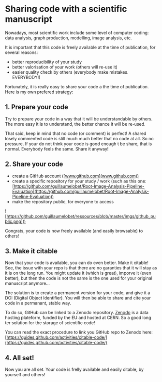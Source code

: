 # Sharing code with a scientific manuscript

Nowadays, most scientific work include some level of computer coding: data analysis, graph production, modelling, image analysis, etc. 

It is important that this code is freely available at the time of publication, for several reasons:

- better reproducibility of your study
- better valorisation of your work (others will re-use it)
- easier quality check by others (everybody make mistakes. EVERYBODY!)

Fortunately, it is really easy to share your code a the time of publication. Here is my own prefered strategy:

## 1. Prepare your code

Try to prepare your code in a way that it will be understandable by others. The more easy it is to understand, the better chance it will be re-used. 

That said, keep in mind that no code (or comment) is perfect! A shared losely commented code is still much much better that no code at all. So no pressure. If your do not think your code is good enough t be share, that is normal. Everybody feels the same. Share it anyway!



## 2. Share your code

- create a GitHub account ([www.github.com](www.github.com))
- create a specific repository for your study / work (such as this one: [https://github.com/guillaumelobet/Root-Image-Analysis-Pipeline-Evaluation](https://github.com/guillaumelobet/Root-Image-Analysis-Pipeline-Evaluation))
- make the repository public, for everyone to access

![https://github.com/guillaumelobet/ressources/blob/master/imgs/github_public.png]()

Congrats, your code is now freely available (and easily browsable) to others! 


## 3. Make it citable

Now that your code is available, you can do even better. Make it citable! See, the issue with your repo is that there are no garanties that it will stay as it is on the long run. You might update it (which is great), imporve it (even better), but then the code is not the same is the one used for your original manuscript anymore... 

The solution is to create a permanent version for your code, and give it a DOI (Digital Object Identifier). You will then be able to share and cite your code in a permanant, stable way. 

To do so, GitHub can be linked to a Zenodo repository. [Zenodo](http://www.zenodo.org) is a data hosting plateform, funded by the EU and hosted at CERN. So a good long ter solution for the storage of scientific code!

You can read the exact procedure to link you GitHub repo to Zenodo here: [https://guides.github.com/activities/citable-code/](https://guides.github.com/activities/citable-code/)

## 4. All set!

Now you are all set. Your code is frelly available and easily citable, by yourself and others!




